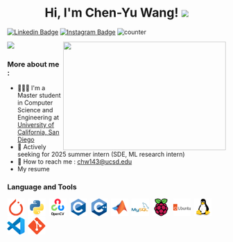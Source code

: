 <h1 align="center"> Hi, I'm Chen-Yu Wang! <img src="https://media.giphy.com/media/hvRJCLFzcasrR4ia7z/giphy.gif" width="30"></h1>

[![Linkedin Badge](https://img.shields.io/badge/-LinkedIn-0e76a8?style=flat-square&logo=Linkedin&logoColor=white)](https://www.linkedin.com/in/chenyu-wang-profile/)
[![Instagram Badge](https://img.shields.io/badge/-Instagram-e4405f?style=flat-square&logo=Instagram&logoColor=white)](https://www.instagram.com/samwang0807/)
![counter](https://komarev.com/ghpvc/?username=SamWang0807&color=blue&style=flat)



<img src="https://tenor.com/view/bongo-cat-gif-25207601.gif">
<img align="right" height="250" width="375" alt="" src="https://tenor.com/view/bongo-cat-gif-25207601.gif" />

### More about me :

- 👨🏻‍🎓 I'm a Master student in Computer Science and Engineering at [University of California, San Diego](https://cse.ucsd.edu/)
- 🔭 Actively seeking for 2025 summer intern (SDE, ML research intern)
- 📨 How to reach me : chw143@ucsd.edu
- My resume

### Language and Tools
<img src="https://github.com/devicons/devicon/blob/master/icons/pytorch/pytorch-original.svg" title="pytorch" alt="pytorch" width="40" height="40"/>&nbsp;
<img src="https://github.com/devicons/devicon/blob/master/icons/python/python-original.svg" title="python" alt="python" width="40" height="40"/>&nbsp;
<img src="https://github.com/devicons/devicon/blob/master/icons/opencv/opencv-original-wordmark.svg" title="opencv" alt="opencv" width="40" height="40"/>&nbsp;
<img src="https://github.com/devicons/devicon/blob/master/icons/c/c-original.svg" title="c" alt="c" width="40" height="40"/>&nbsp;
<img src="https://github.com/devicons/devicon/blob/master/icons/cplusplus/cplusplus-original.svg" title="cplusplus" alt="cplusplus" width="40" height="40"/>&nbsp;
<img src="https://github.com/devicons/devicon/blob/master/icons/matlab/matlab-original.svg" title="matlab" alt="matlab" width="40" height="40"/>&nbsp;
<img src="https://github.com/devicons/devicon/blob/master/icons/mysql/mysql-original-wordmark.svg" title="mysql" alt="mysql" width="40" height="40"/>&nbsp;
<img src="https://github.com/devicons/devicon/blob/master/icons/raspberrypi/raspberrypi-original.svg" title="rasppi" alt="rasppi" width="40" height="40"/>&nbsp;
<img src="https://github.com/devicons/devicon/blob/master/icons/ubuntu/ubuntu-original-wordmark.svg" title="ubuntu" alt="ubuntu" width="40" height="40"/>&nbsp;
<img src="https://github.com/devicons/devicon/blob/master/icons/linux/linux-original.svg" title="linux" alt="linux" width="40" height="40"/>&nbsp;
<img src="https://github.com/devicons/devicon/blob/master/icons/vscode/vscode-original.svg" title="vscode" alt="vscode" width="40" height="40"/>&nbsp;
<img src="https://github.com/devicons/devicon/blob/master/icons/git/git-original.svg" title="git" alt="git" width="40" height="40"/>&nbsp;







<!--
**SamWang0807/SamWang0807** is a ✨ _special_ ✨ repository because its `README.md` (this file) appears on your GitHub profile.

Here are some ideas to get you started:

- 🔭 I’m currently working on ...
- 🌱 I’m currently learning ...
- 👯 I’m looking to collaborate on ...
- 🤔 I’m looking for help with ...
- 💬 Ask me about ...
- 📫 How to reach me: ...
- 😄 Pronouns: ...
- ⚡ Fun fact: ...
-->
